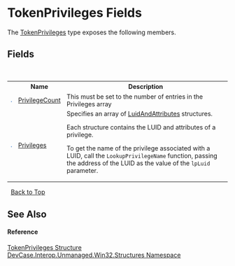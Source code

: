 # TokenPrivileges Fields
 

The <a href="T_DevCase_Interop_Unmanaged_Win32_Structures_TokenPrivileges">TokenPrivileges</a> type exposes the following members.


## Fields
&nbsp;<table><tr><th></th><th>Name</th><th>Description</th></tr><tr><td>![Public field](media/pubfield.gif "Public field")</td><td><a href="F_DevCase_Interop_Unmanaged_Win32_Structures_TokenPrivileges_PrivilegeCount">PrivilegeCount</a></td><td>
This must be set to the number of entries in the Privileges array</td></tr><tr><td>![Public field](media/pubfield.gif "Public field")</td><td><a href="F_DevCase_Interop_Unmanaged_Win32_Structures_TokenPrivileges_Privileges">Privileges</a></td><td>
Specifies an array of <a href="T_DevCase_Interop_Unmanaged_Win32_Structures_LuidAndAttributes">LuidAndAttributes</a> structures. 

 Each structure contains the LUID and attributes of a privilege. 

 To get the name of the privilege associated with a LUID, call the `LookupPrivilegeName` function, passing the address of the LUID as the value of the `lpLuid` parameter.</td></tr></table>&nbsp;
<a href="#tokenprivileges-fields">Back to Top</a>

## See Also


#### Reference
<a href="T_DevCase_Interop_Unmanaged_Win32_Structures_TokenPrivileges">TokenPrivileges Structure</a><br /><a href="N_DevCase_Interop_Unmanaged_Win32_Structures">DevCase.Interop.Unmanaged.Win32.Structures Namespace</a><br />